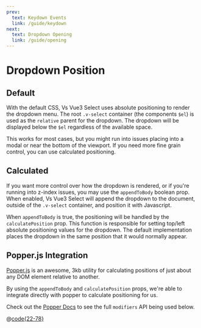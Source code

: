 ```yaml
---
prev:
  text: Keydown Events
  link: /guide/keydown
next:
  text: Dropdown Opening
  link: /guide/opening
---
```


# Dropdown Position

## Default

With the default CSS, Vs Vue3 Select uses absolute positioning to render the
dropdown menu. The root `.v-select` container (the components `$el`) is used as
the `relative` parent for the dropdown. The dropdown will be displayed below the
`$el` regardless of the available space.

This works for most cases, but you might run into issues placing into a modal or
near the bottom of the viewport. If you need more fine grain control, you can
use calculated positioning.

## Calculated

If you want more control over how the dropdown is rendered, or if you're running
into z-index issues, you may use the `appendToBody` boolean prop. When enabled,
Vs Vue3 Select will append the dropdown to the document, outside of the `.v-select`
container, and position it with Javascript.

When `appendToBody` is true, the positioning will be handled by the
`calculatePosition` prop. This function is responsible for setting top/left
absolute positioning values for the dropdown. The default implementation places
the dropdown in the same position that it would normally appear.

## Popper.js Integration

[Popper.js](https://popper.js.org/) is an awesome, 3kb utility for calculating
positions of just about any DOM element relative to another.

By using the `appendToBody` and `calculatePosition` props, we're able to
integrate directly with popper to calculate positioning for us.

<PositionedWithPopper />

Check out the [Popper Docs](https://popper.js.org/docs/v2/modifiers/) to see the
full `modifiers` API being used below.

@[code{22-78}](../.vuepress/components/PositionedWithPopper.vue) 
